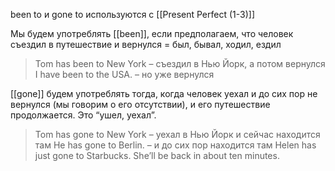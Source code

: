been to и gone to используются c [[Present Perfect (1-3)]]

Мы будем употреблять [[been]], если предполагаем, что человек съездил в путешествие и вернулся = был, бывал, ходил, ездил

>Tom has been to New York – съездил в Нью Йорк, а потом вернулся
>I have been to the USA. – но уже вернулся

[[gone]] будем употреблять тогда, когда человек уехал и до сих пор не вернулся (мы говорим о его отсутствии), и его путешествие продолжается. Это “ушел, уехал”.

> Tom has gone to New York – уехал в Нью Йорк и сейчас находится там
> He has gone to Berlin.  – и до сих пор находится там
> Helen has just gone to Starbucks. She’ll be back in about ten minutes. 
